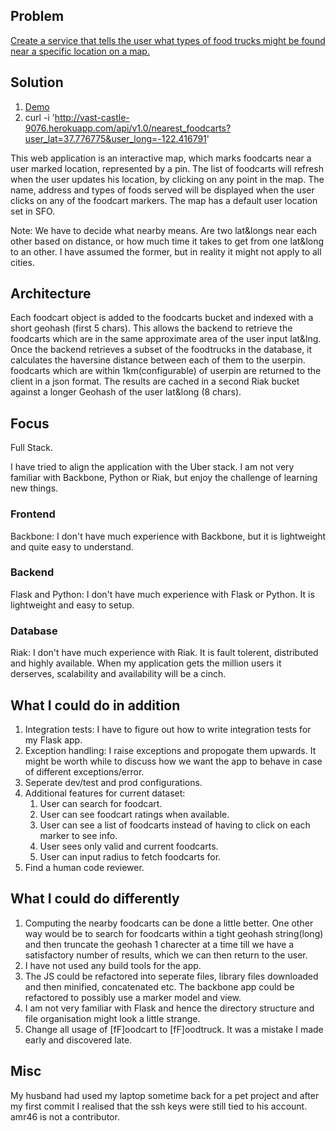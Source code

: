 Problem
--------
[Create a service that tells the user what types of food trucks might be found near a specific location on a map.](https://github.com/uber/coding-challenge-tools/blob/master/coding_challenge.md)

Solution
---------
1. [Demo](http://uber.foodcarts.com.s3-website-us-east-1.amazonaws.com/)
2. curl -i 'http://vast-castle-9076.herokuapp.com/api/v1.0/nearest_foodcarts?user_lat=37.776775&user_long=-122.416791'

This web application is an interactive map, which marks foodcarts near a user marked location, represented by a pin.
The list of foodcarts will refresh when the user updates his location, by clicking on any point in the map.
The name, address and types of foods served will be displayed when the user clicks on any of the foodcart markers.
The map has a default user location set in SFO.

Note: We have to decide what nearby means. Are two lat&longs near each other based on distance, or how much time it takes to get from one lat&long to an other. I have assumed the former, but in reality it might not apply to all cities.

Architecture
-------------
Each foodcart object is added to the foodcarts bucket and indexed with a short geohash (first 5 chars).
This allows the backend to retrieve the foodcarts which are in the same approximate area of the user input lat&lng.
Once the backend retrieves a subset of the foodtrucks in the database, 
  it calculates the haversine distance between each of them to the userpin.
foodcarts which are within 1km(configurable) of userpin are returned to the client in a json format.
The results are cached in a second Riak bucket against a longer Geohash of the user lat&long (8 chars).

Focus
------
Full Stack.

I have tried to align the application with the Uber stack. I am not very familiar with Backbone, Python or Riak, but
enjoy the challenge of learning new things.

### Frontend
Backbone: I don't have much experience with Backbone,
but it is lightweight and quite easy to understand.

### Backend
Flask and Python: I don't have much experience with Flask or Python.
It is lightweight and easy to setup.

### Database
Riak: I don't have much experience with Riak.
It is fault tolerent, distributed and highly available. When my application gets the million users it derserves,
scalability and availability will be a cinch.

What I could do in addition
----------------------------
1. Integration tests: I have to figure out how to write integration tests for my Flask app. 
2. Exception handling: I raise exceptions and propogate them upwards. It might be worth while to discuss how we want the app to behave in case of different exceptions/error.
3. Seperate dev/test and prod configurations. 
4. Additional features for current dataset:
     1. User can search for foodcart.
     2. User can see foodcart ratings when available.
     3. User can see a list of foodcarts instead of having to click on each marker to see info.
     4. User sees only valid and current foodcarts.
     5. User can input radius to fetch foodcarts for.
5. Find a human code reviewer.

What I could do differently
----------------------------
1. Computing the nearby foodcarts can be done a little better. One other way would be to search for foodcarts within    a tight geohash string(long) and then truncate the geohash 1 charecter at a time till we have a satisfactory
   number of results, which we can then return to the user.
2. I have not used any build tools for the app. 
3. The JS could be refactored into seperate files, library files downloaded and then minified, concatenated etc.
   The backbone app could be refactored to possibly use a marker model and view.
4. I am not very familiar with Flask and hence the directory structure and file organisation might
   look a little strange.
5. Change all usage of [fF]oodcart to [fF]oodtruck. It was a mistake I made early and discovered late.

Misc
-----
My husband had used my laptop sometime back for a pet project and after my first commit I realised that the ssh keys
were still tied to his account.
amr46 is not a contributor.
